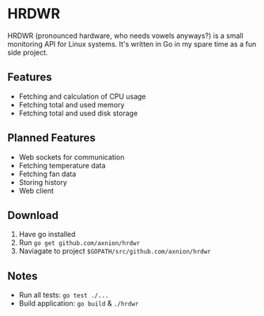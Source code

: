 # HRDWR
HRDWR (pronounced hardware, who needs vowels anyways?) is a small monitoring API for Linux systems. It's written in Go in my spare time as a fun side project.

## Features
* Fetching and calculation of CPU usage
* Fetching total and used memory
* Fetching total and used disk storage

## Planned Features
* Web sockets for communication
* Fetching temperature data
* Fetching fan data
* Storing history
* Web client

## Download
1. Have go installed
1. Run `go get github.com/axnion/hrdwr`
1. Naviagate to project `$GOPATH/src/github.com/axnion/hrdwr`

## Notes
* Run all tests: `go test ./...`
* Build application: `go build` & `./hrdwr`